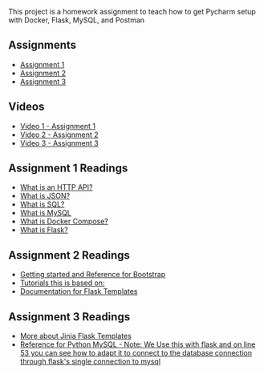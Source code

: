 This project is a homework assignment to teach how to get Pycharm setup with Docker, Flask, MySQL, and Postman

## Assignments
* [Assignment 1](PPFSQL-Homework.pdf)
* [Assignment 2](flask_bootstrap_templates.pdf)
* [Assignment 3](formIntro-pycharm.pdf)

## Videos
* [Video 1 - Assignment 1](https://youtu.be/QbMWNgrfAFg)
* [Video 2 - Assignment 2](https://youtu.be/tylzleJDlkc)
* [Video 3 - Assignment 3](https://youtu.be/5WBYxNZz8Zw)

## Assignment 1 Readings
* [What is an HTTP API?](https://www.smashingmagazine.com/2018/01/understanding-using-rest-api/)
* [What is JSON?](https://www.w3schools.com/whatis/whatis_json.asp)
* [What is SQL?](http://www.sqlcourse.com/intro.html)
* [What is MySQL](https://www.hostinger.com/tutorials/what-is-mysql)
* [What is Docker Compose?](https://www.tutorialspoint.com/docker/docker_compose.htm)
* [What is Flask?](https://en.wikipedia.org/wiki/Flask_(web_framework))

## Assignment 2 Readings
* [Getting started and Reference for Bootstrap](https://getbootstrap.com/docs/4.4/getting-started/introduction/)
* [Tutorials this is based on:](https://blog.miguelgrinberg.com/post/the-flask-mega-tutorial-part-ii-templates)
* [Documentation for Flask Templates](https://flask.palletsprojects.com/en/1.1.x/tutorial/templates/)

## Assignment 3 Readings
* [More about Jinja Flask Templates](https://realpython.com/primer-on-jinja-templating/)
* [Reference for Python MySQL - Note: We Use this with flask and on line 53 you can see how to adapt it to connect to the database connection through flask's single connection to mysql](https://www.w3schools.com/python/python_mysql_getstarted.asp)
